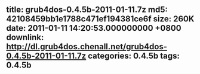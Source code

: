 title: grub4dos-0.4.5b-2011-01-11.7z
md5: 42108459bb1e1788c471ef194381ce6f
size: 260K
date: 2011-01-11 14:20:53.000000000 +0800
downlink: http://dl.grub4dos.chenall.net/grub4dos-0.4.5b-2011-01-11.7z
categories: 0.4.5b
tags: 0.4.5b
---

